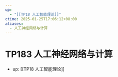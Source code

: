 ```yaml
---
up:
  - "[[TP18 人工智能理论]]"
ctime: 2025-01-25T17:06:12+08:00
aliases:
  - 人工神经网络与计算
---
```


# TP183 人工神经网络与计算

- up: [[TP18 人工智能理论]]
